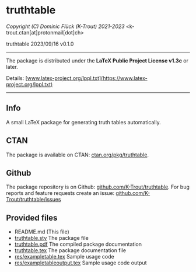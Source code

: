 # truthtable

*Copyright (C) Dominic Flück (K-Trout) 2021-2023* <k-trout.ctan[at]protonmail[dot]ch>

truthtable 2023/09/16 v0.1.0

---

The package is distributed under the **LaTeX Public Project License v1.3c** or later.
 
Details: [www.latex-project.org/lppl.txt](https://www.latex-project.org/lppl.txt)

---

## Info

A small LaTeX package for generating truth tables automatically.

## CTAN

The package is available on CTAN: [ctan.org/pkg/truthtable](https://ctan.org/pkg/truthtable).

## Github

The package repository is on Github: [github.com/K-Trout/truthtable](https://github.com/K-Trout/truthtable). For bug reports and feature requests create an issue: [github.com/K-Trout/truthtable/issues](https://github.com/K-Trout/truthtable/issues)

## Provided files

- README.md (This file)
- [truthtable.sty](truthtable.sty) The package file
- [truthtable.pdf](truthtable.pdf) The compiled package documentation
- [truthtable.tex](truthtable.tex) The package documentation file
- [res/exampletable.tex](res/exampletable.tex) Sample usage code
- [res/exampletableoutput.tex](res/exampletableoutput.tex) Sample usage code output